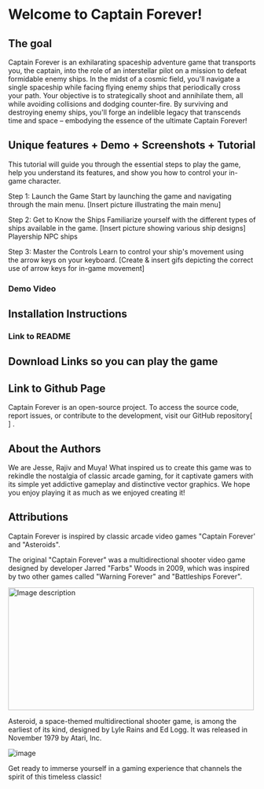 # Welcome to Captain Forever!

## The goal
Captain Forever is an exhilarating spaceship adventure game that transports you, the captain, into the role of an interstellar pilot on a mission to defeat formidable enemy ships. In the midst of a cosmic field, you'll navigate a single spaceship while facing flying enemy ships that periodically cross your path. Your objective is to strategically shoot and annihilate them, all while avoiding collisions and dodging counter-fire. By surviving and destroying enemy ships, you'll forge an indelible legacy that transcends time and space – embodying the essence of the ultimate Captain Forever!

## Unique features + Demo + Screenshots + Tutorial
This tutorial will guide you through the essential steps to play the game, help you understand its features, and show you how to control your in-game character.

Step 1: Launch the Game
Start by launching the game and navigating through the main menu.
[Insert picture illustrating the main menu]

Step 2: Get to Know the Ships
Familiarize yourself with the different types of ships available in the game.
[Insert picture showing various ship designs]
Playership
NPC ships

Step 3: Master the Controls
Learn to control your ship's movement using the arrow keys on your keyboard.
[Create & insert gifs depicting the correct use of arrow keys for in-game movement]
### Demo Video

## Installation Instructions 
### Link to README

## Download Links so you can play the game

## Link to Github Page 
Captain Forever is an open-source project. To access the source code, report issues, or contribute to the development, visit our GitHub repository[ ] .

## About the Authors
We are Jesse, Rajiv and Muya! What inspired us to create this game was to rekindle the nostalgia of classic arcade gaming, for it captivate gamers with its simple yet addictive gameplay and distinctive vector graphics. We hope you enjoy playing it as much as we enjoyed creating it!

## Attributions 

Captain Forever is inspired by classic arcade video games "Captain Forever' and "Asteroids". 

The original "Captain Forever" was a multidirectional shooter video game designed by developer Jarred "Farbs" Woods in 2009, which was inspired by two other games called "Warning Forever" and "Battleships Forever". 

<img src="https://user-images.githubusercontent.com/123486956/235955958-cae9e380-c504-4749-8751-cd10a4564a6c.png" alt="Image description" width="500" height="250">




Asteroid, a space-themed multidirectional shooter game, is among the earliest of its kind, designed by Lyle Rains and Ed Logg. It was released in November 1979 by Atari, Inc.

![image](https://user-images.githubusercontent.com/123486956/235954103-451fbeb5-8519-458e-81be-ce100e5abb95.png)


Get ready to immerse yourself in a gaming experience that channels the spirit of this timeless classic!

